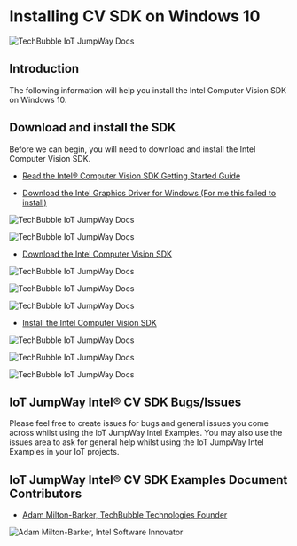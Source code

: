 # Installing CV SDK on Windows 10

![TechBubble IoT JumpWay Docs](../images/Intel-Computer-Vision-Windows.png)

## Introduction

The following information will help you install the Intel Computer Vision SDK on Windows 10.

## Download and install the SDK

Before we can begin, you will need to download and install the Intel Computer Vision SDK.

- [Read the Intel® Computer Vision SDK Getting Started Guide](https://software.intel.com/en-us/cvsdk-quickstartguide-installing-intel-computer-vision-sdk "Read the Intel® Computer Vision SDK Getting Started Guide")

- [Download the Intel Graphics Driver for Windows (For me this failed to install)](https://downloadcenter.intel.com/download/27058/Graphics-Intel-Graphics-Driver-for-Windows-15-46-?v=t "Download the Intel Graphics Driver for Windows (For me this failed to install)")

![TechBubble IoT JumpWay Docs](../images/Intel-CV-SDK-Install-1.png)

![TechBubble IoT JumpWay Docs](../images/Intel-CV-SDK-Install-2.png)

- [Download the Intel Computer Vision SDK](https://software.intel.com/en-us/computer-vision-sdk/ "Download the Intel Computer Vision SDK")

![TechBubble IoT JumpWay Docs](../images/Intel-CV-SDK-Install-3.png)

![TechBubble IoT JumpWay Docs](../images/Intel-CV-SDK-Install-4.png)

![TechBubble IoT JumpWay Docs](../images/Intel-CV-SDK-Install-5.png)

- [Install the Intel Computer Vision SDK](https://software.intel.com/en-us/computer-vision-sdk/ "Install the Intel Computer Vision SDK")

![TechBubble IoT JumpWay Docs](../images/Intel-CV-SDK-Install-6.png)

![TechBubble IoT JumpWay Docs](../images/Intel-CV-SDK-Install-7.png)

![TechBubble IoT JumpWay Docs](../images/Intel-CV-SDK-Install-8.png)

## IoT JumpWay Intel® CV SDK Bugs/Issues

Please feel free to create issues for bugs and general issues you come across whilst using the IoT JumpWay Intel Examples. You may also use the issues area to ask for general help whilst using the IoT JumpWay Intel Examples in your IoT projects.

## IoT JumpWay Intel® CV SDK Examples Document Contributors

- [Adam Milton-Barker, TechBubble Technologies Founder](https://github.com/AdamMiltonBarker "Adam Milton-Barker, TechBubble Technologies Founder")

![Adam Milton-Barker,  Intel Software Innovator](../../../../images/main/Intel-Software-Innovator.jpg)







